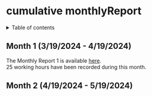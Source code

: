 
# cumulative monthlyReport

<details>
<summary>Table of contents</summary>

- [cumulative monthlyReport](#cumulative-monthlyreport)
  - [Month 1 (3/19/2024 - 4/19/2024)](#month-1-3192024---4192024)
  - [Month 2 (4/19/2024 - 5/19/2024)](#month-2-4192024---5192024)

</details>

## Month 1 (3/19/2024 - 4/19/2024)

The Monthly Report 1 is available [here](monthlyReport1.md).<br>
25 working hours have been recorded during this month.

## Month 2 (4/19/2024 - 5/19/2024)
